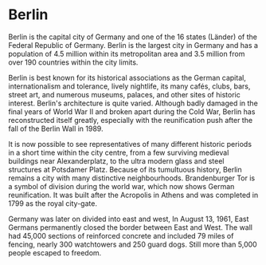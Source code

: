 # Berlin
<p>Berlin is the capital city of Germany and one of the 16 states (Länder) of the
Federal Republic of Germany. Berlin is the largest city in Germany and has a
population of 4.5 million within its metropolitan area and 3.5 million from
over 190 countries within the city limits.</p>

<p>Berlin is best known for its historical associations as the German capital,
internationalism and tolerance, lively nightlife, its many cafés, clubs, bars,
street art, and numerous museums, palaces, and other sites of historic
interest. Berlin's architecture is quite varied. Although badly damaged in the
final years of World War II and broken apart during the Cold War, Berlin has
reconstructed itself greatly, especially with the reunification push after the
fall of the Berlin Wall in 1989.</p>

<p>It is now possible to see representatives of many different historic periods in
a short time within the city centre, from a few surviving medieval buildings
near Alexanderplatz, to the ultra modern glass and steel structures at
Potsdamer Platz. Because of its tumultuous history, Berlin remains a city with
many distinctive neighbourhoods. Brandenburger Tor is a symbol of division
during the world war, which now shows German reunification. It was built after
the Acropolis in Athens and was completed in 1799 as the royal city-gate.</p>

<p>Germany was later on divided into east and west, In August 13, 1961, East
Germans permanently closed the border between East and West. The wall had
45,000 sections of reinforced concrete and included 79 miles of fencing, nearly
300 watchtowers and 250 guard dogs. Still more than 5,000 people escaped to
freedom.</p>
